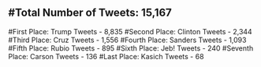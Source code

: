 #Total Number of Tweets: 15,167 
---
#First Place: Trump Tweets - 8,835
#Second Place: Clinton Tweets - 2,344
#Third Place: Cruz Tweets - 1,556
#Fourth Place: Sanders Tweets - 1,093
#Fifth Place: Rubio Tweets - 895
#Sixth Place: Jeb! Tweets - 240
#Seventh Place: Carson Tweets - 136
#Last Place: Kasich Tweets - 68
